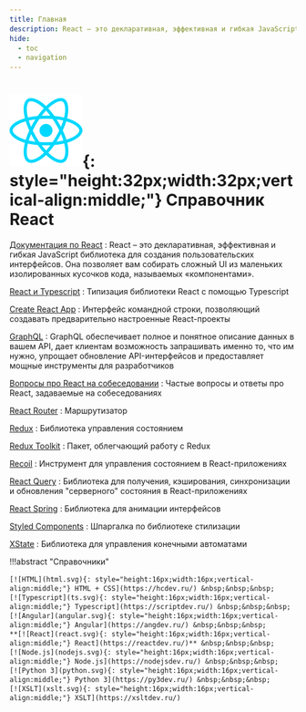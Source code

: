 ```yaml
---
title: Главная
description: React – это декларативная, эффективная и гибкая JavaScript библиотека для создания пользовательских интерфейсов
hide:
  - toc
  - navigation
---
```


# ![React](react.svg){: style="height:32px;width:32px;vertical-align:middle;"} Справочник React

[Документация по React](handbook/tutorial.md)
: React – это декларативная, эффективная и гибкая JavaScript библиотека для создания пользовательских интерфейсов. Она позволяет вам собирать сложный UI из маленьких изолированных кусочков кода, называемых «компонентами».

[React и Typescript](types/index.md)
: Типизация библиотеки React с помощью Typescript

[Create React App](libs/cra.md)
: Интерфейс командной строки, позволяющий создавать предварительно настроенные React-проекты

[GraphQL](graphql/index.md)
: GraphQL обеспечивает полное и понятное описание данных в вашем API, дает клиентам возможность запрашивать именно то, что им нужно, упрощает обновление API-интерфейсов и предоставляет мощные инструменты для разработчиков

[Вопросы про React на собеседовании](questions.md)
: Частые вопросы и ответы про React, задаваемые на собеседованиях

[React Router](libs/react-router.md)
: Маршрутизатор

[Redux](libs/redux/index.md)
: Библиотека управления состоянием

[Redux Toolkit](libs/redux-toolkit.md)
: Пакет, облегчающий работу с Redux

[Recoil](libs/recoil.md)
: Инструмент для управления состоянием в React-приложениях

[React Query](libs/react-query)
: Библиотека для получения, кэширования, синхронизации и обновления "серверного" состояния в React-приложениях

[React Spring](libs/react-spring.md)
: Библиотека для анимации интерфейсов

[Styled Components](libs/styled-components.md)
: Шпаргалка по библиотеке стилизации

[XState](libs/xstate/index.md)
: Библиотека для управления конечными автоматами

!!!abstract "Справочники"

    [![HTML](html.svg){: style="height:16px;width:16px;vertical-align:middle;"} HTML + CSS](https://hcdev.ru/) &nbsp;&nbsp;&nbsp;
    [![Typescript](ts.svg){: style="height:16px;width:16px;vertical-align:middle;"} Typescript](https://scriptdev.ru/) &nbsp;&nbsp;&nbsp;
    [![Angular](angular.svg){: style="height:16px;width:16px;vertical-align:middle;"} Angular](https://angdev.ru/) &nbsp;&nbsp;&nbsp;
    **[![React](react.svg){: style="height:16px;width:16px;vertical-align:middle;"} React](https://reactdev.ru/)** &nbsp;&nbsp;&nbsp;
    [![Node.js](nodejs.svg){: style="height:16px;width:16px;vertical-align:middle;"} Node.js](https://nodejsdev.ru/) &nbsp;&nbsp;&nbsp;
    [![Python 3](python.svg){: style="height:16px;width:16px;vertical-align:middle;"} Python 3](https://py3dev.ru/) &nbsp;&nbsp;&nbsp;
    [![XSLT](xslt.svg){: style="height:16px;width:16px;vertical-align:middle;"} XSLT](https://xsltdev.ru/)

<!--
https://github.com/harryheman/React-Total
-->
